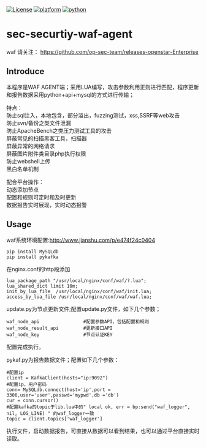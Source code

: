 [![License](https://img.shields.io/:license-gpl3-blue.svg)](https://www.gnu.org/licenses/gpl-3.0.html)
[![platform](https://img.shields.io/badge/platform-osx%2Flinux%2Fwindows-green.svg)](https://github.com/Canbing007/sec-portscan-agent)
[![python](https://img.shields.io/badge/python-2.7-blue.svg)](https://www.python.org/downloads/)

# sec-securtiy-waf-agent

waf 请关注： https://github.com/op-sec-team/releases-openstar-Enterprise






## Introduce 
本程序是WAF AGENT端；采用LUA编写，攻击参数利用正则进行匹配，程序更新和报告数据采用python+api+mysql的方式进行传输；   

特点：   
防止sql注入，本地包含，部分溢出，fuzzing测试，xss,SSRF等web攻击      
防止svn/备份之类文件泄漏       
防止ApacheBench之类压力测试工具的攻击      
屏蔽常见的扫描黑客工具，扫描器      
屏蔽异常的网络请求            
屏蔽图片附件类目录php执行权限                
防止webshell上传          
黑白名单机制    

配合平台操作：   
动态添加节点  
配置和规则可定时和及时更新    
数据报告实时展现，实时动态报警    

## Usage

waf系统环境配置:http://www.jianshu.com/p/e474f24c0404 

```
pip install MySQLdb
pip install pykafka
```
在nginx.conf的http段添加     
```
lua_package_path "/usr/local/nginx/conf/waf/?.lua";
lua_shared_dict limit 10m;
init_by_lua_file  /usr/local/nginx/conf/waf/init.lua; 
access_by_lua_file /usr/local/nginx/conf/waf/waf.lua;
```  

update.py为节点更新文件;配置update.py文件，如下几个参数；    

```
waf_node_api      			#配置参数API，包括配置和规则
waf_node_result_api			#更新接口API
waf_node_key				#节点认证KEY
```
配置完成执行。    

pykaf.py为报告数据文件；配置如下几个参数：    
```
#配置ip
client = KafkaClient(hosts="ip:9092")   
#配置ip，用户密码
conn= MySQLdb.connect(host='ip',port = 3306,user='user',passwd='mypwd',db ='db')
cur = conn.cursor()
#配置kafka的topic于lib.lua中的" local ok, err = bp:send("waf_logger", nil, LOG_LINE) " 的waf_logger一致
topic = client.topics['waf_logger']
```

执行文件，启动数据报告，可直接从数据可以看到结果，也可以通过平台直接实时读取。

